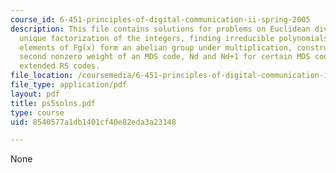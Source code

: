 ```yaml
---
course_id: 6-451-principles-of-digital-communication-ii-spring-2005
description: This file contains solutions for problems on Euclidean division algorithm,
  unique factorization of the integers, finding irreducible polynomials, the nonzero
  elements of Fg(x) form an abelian group under multiplication, construction of F32,
  second nonzero weight of an MDS code, Nd and Nd+1 for certain MDS codes, and doubly
  extended RS codes.
file_location: /coursemedia/6-451-principles-of-digital-communication-ii-spring-2005/8540577a1db1401cf40e82eda3a23148_ps5solns.pdf
file_type: application/pdf
layout: pdf
title: ps5solns.pdf
type: course
uid: 8540577a1db1401cf40e82eda3a23148

---
```

None